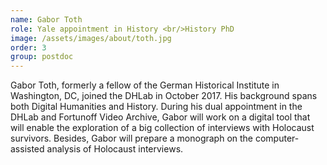 ```yaml
---
name: Gabor Toth
role: Yale appointment in History <br/>History PhD
image: /assets/images/about/toth.jpg
order: 3
group: postdoc
---
```


Gabor Toth, formerly a fellow of the German Historical Institute in Washington, DC, joined the DHLab in October 2017. His background spans both Digital Humanities and History. During his dual appointment in the DHLab and Fortunoff Video Archive, Gabor will work on a digital tool that will enable the exploration of a big collection of interviews with Holocaust survivors. Besides, Gabor will prepare a monograph on the computer-assisted analysis of Holocaust interviews.